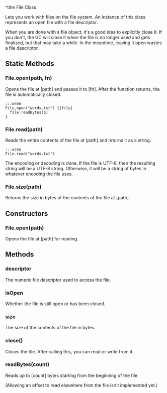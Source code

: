 ^title File Class

Lets you work with files on the file system. An instance of this class
represents an open file with a file descriptor.

When you are done with a file object, it's a good idea to explicitly close it.
If you don't, the GC will close it when the file is no longer used and gets
finalized, but that may take a while. In the meantime, leaving it open wastes
a file descriptor.

## Static Methods

### File.**open**(path, fn)

Opens the file at [path] and passes it to [fn]. After the function returns, the
file is automatically closed.

    :::wren
    File.open("words.txt") {|file|
      file.readBytes(5)
    }

### File.**read**(path)

Reads the entire contents of the file at [path] and returns it as a string.

    :::wren
    File.read("words.txt")

The encoding or decoding is done. If the file is UTF-8, then the resulting
string will be a UTF-8 string. Otherwise, it will be a string of bytes in
whatever encoding the file uses.

### File.**size**(path)

Returns the size in bytes of the contents of the file at [path].

## Constructors

### File.**open**(path)

Opens the file at [path] for reading.

## Methods

### **descriptor**

The numeric file descriptor used to access the file.

### **isOpen**

Whether the file is still open or has been closed.

### **size**

The size of the contents of the file in bytes.

### **close**()

Closes the file. After calling this, you can read or write from it.

### **readBytes**(count)

Reads up to [count] bytes starting from the beginning of the file.

(Allowing an offset to read elsewhere from the file isn't implemented yet.)

